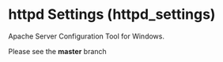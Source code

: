 # httpd Settings (httpd_settings)
Apache Server Configuration Tool for Windows.

Please see the **master** branch
